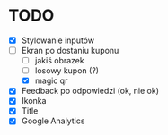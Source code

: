 # TODO
* [x] Stylowanie inputów
* [ ] Ekran po dostaniu kuponu
  * [ ] jakiś obrazek
  * [ ] losowy kupon (?)
  * [x] magic qr
* [x] Feedback po odpowiedzi (ok, nie ok)
* [x] Ikonka
* [x] Title
* [x] Google Analytics
